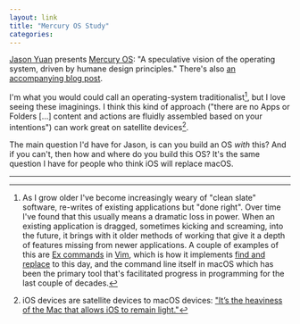 ```yaml
---
layout: link
title: "Mercury OS Study"
categories: 
---
```


[Jason Yuan](https://twitter.com/jasonyuandesign) presents [Mercury OS](https://www.mercuryos.com/): "A speculative vision of the operating system, driven by humane design principles." There's also [an accompanying blog post](https://medium.com/@jasonyuan/introducing-mercury-os-f4de45a04289).

I'm what you would could call an operating-system traditionalist[^cleanslates], but I love seeing these imaginings. I think this kind of approach ("there are no Apps or Folders [...] content and actions are fluidly assembled based on your intentions") can work great on satellite devices[^satellitedevices].

The main question I'd have for Jason, is can you build an OS *with* this? And if you can't, then how and where do you build this OS? It's the same question I have for people who think iOS will replace macOS.

* * *

[^satellitedevices]: iOS devices are satellite devices to macOS devices: ["It’s the heaviness of the Mac that allows iOS to remain light."](https://www.macworld.com/article/1156153/macofthefuturegruber.html)

[^cleanslates]: As I grow older I've become increasingly weary of "clean slate" software, re-writes of existing applications but "done right". Over time I've found that this usually means a dramatic loss in power. When an existing application is dragged, sometimes kicking and screaming, into the future, it brings with it older methods of working that give it a depth of features missing from newer applications. A couple of examples of this are [Ex commands](http://vimdoc.sourceforge.net/htmldoc/cmdline.html) in [Vim](https://en.wikipedia.org/wiki/Vim_(text_editor)), which is how it implements [find and replace](http://vimdoc.sourceforge.net/htmldoc/change.html#:substitute) to this day, and the command line itself in macOS which has been the primary tool that's facilitated progress in programming for the last couple of decades.

